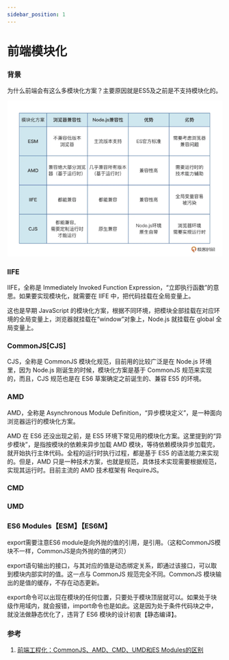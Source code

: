 ```yaml
---
sidebar_position: 1
---
```


# 前端模块化

### 背景

为什么前端会有这么多模块化方案？主要原因就是ES5及之前是不支持模块化的。

![模块化方案](./img/mo-kuai-hua.png)

### IIFE

IIFE，全称是 Immediately Invoked Function Expression，“立即执行函数”的意思。如果要实现模块化，就需要在 IIFE 中，把代码挂载在全局变量上。

这也是早期 JavaScript 的模块化方案，根据不同环境，把模块全部挂载在对应环境的全局变量上，浏览器就挂载在“window”对象上，Node.js 就挂载在 global 全局变量上。

### CommonJS[CJS]

CJS，全称是 CommonJS 模块化规范，目前用的比较广泛是在 Node.js 环境里，因为 Node.js 刚诞生的时候，模块化方案是基于 CommonJS 规范来实现的，而且，CJS 规范也是在 ES6 草案确定之前诞生的、兼容 ES5 的环境。

### AMD

AMD，全称是 Asynchronous Module Definition，“异步模块定义”，是一种面向浏览器运行的模块化方案。

AMD 在 ES6 还没出现之前，是 ES5 环境下常见用的模块化方案。这里提到的“异步模块”，是指按模块的依赖来异步加载 AMD 模块，等待依赖模块异步加载完，就开始执行主体代码。全程的运行时执行过程，都是基于 ES5 的语法能力来实现的。但是，AMD 只是一种技术方案，也就是规范，具体技术实现需要根据规范，实现其运行时。目前主流的 AMD 技术框架有 RequireJS。

### CMD
### UMD
### ES6 Modules【ESM】【ES6M】

export需要注意ES6 module是向外抛的值的引用，是引用。（这和CommonJS模块不一样，CommonJS是向外抛的值的拷贝）

export语句输出的接口，与其对应的值是动态绑定关系，即通过该接口，可以取到模块内部实时的值。这一点与 CommonJS 规范完全不同。CommonJS 模块输出的是值的缓存，不存在动态更新。

export命令可以出现在模块的任何位置，只要处于模块顶层就可以。如果处于块级作用域内，就会报错，import命令也是如此。这是因为处于条件代码块之中，就没法做静态优化了，违背了 ES6 模块的设计初衷【静态编译】。



### 参考

1. [前端工程化：CommonJS、AMD、CMD、UMD和ES Modules的区别](https://blog.csdn.net/leelxp/article/details/108101442)

